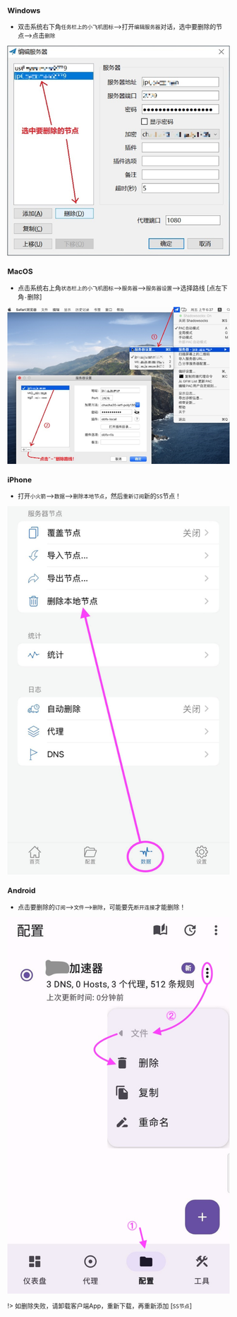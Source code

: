 ### Windows

*  双击系统右下角`任务栏上的小飞机图标`-->打开`编辑服务器`对话，选中要删除的节点-->点击`删除`

![windows](media/win/del.jpg ':size=640')

### MacOS

*  点击系统右上角`状态栏上的小飞机图标`-->`服务器`-->`服务器设置`-->选择路线 [点左下角`-`删除]

![macos](media/mac/del.jpg ':size=640')

### iPhone 

* 打开`小火箭`-->`数据`-->`删除本地节点`，然后`重新订阅`新的`SS`节点！

![apple](media/apple/del.jpg ':size=480')

### Android

* 点击要删除的`订阅`-->`文件`-->`删除`，可能要先`断开连接`才能删除！

![android](media/android/del.jpg ':size=480')

!> 如删除失败，请卸载客户端App，重新下载，再重新添加 [`SS节点`]
